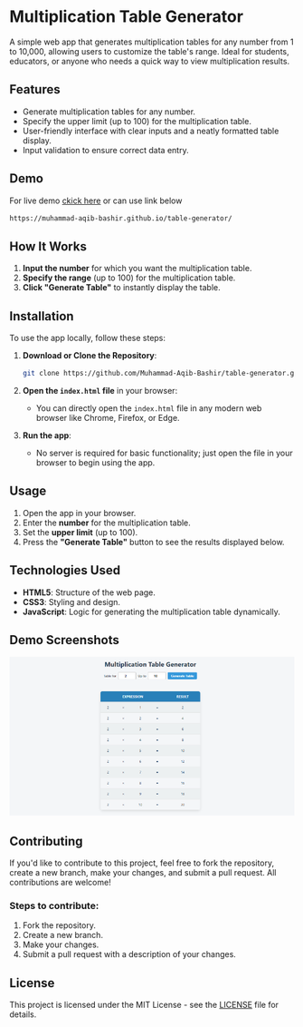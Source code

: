 # Multiplication Table Generator

A simple web app that generates multiplication tables for any number from 1 to 10,000, allowing users to customize the table's range. Ideal for students, educators, or anyone who needs a quick way to view multiplication results.

## Features

- Generate multiplication tables for any number.
- Specify the upper limit (up to 100) for the multiplication table.
- User-friendly interface with clear inputs and a neatly formatted table display.
- Input validation to ensure correct data entry.
  
## Demo
For live demo [ckick here](https://muhammad-aqib-bashir.github.io/table-generator/) or can use link below
```markdown
https://muhammad-aqib-bashir.github.io/table-generator/
```

## How It Works

1. **Input the number** for which you want the multiplication table.
2. **Specify the range** (up to 100) for the multiplication table.
3. **Click "Generate Table"** to instantly display the table.

## Installation

To use the app locally, follow these steps:

1. **Download or Clone the Repository**:
   ```bash
   git clone https://github.com/Muhammad-Aqib-Bashir/table-generator.git
   ```
   
2. **Open the `index.html` file** in your browser:
   - You can directly open the `index.html` file in any modern web browser like Chrome, Firefox, or Edge.

3. **Run the app**:
   - No server is required for basic functionality; just open the file in your browser to begin using the app.

## Usage

1. Open the app in your browser.
2. Enter the **number** for the multiplication table.
3. Set the **upper limit** (up to 100).
4. Press the **"Generate Table"** button to see the results displayed below.

## Technologies Used

- **HTML5**: Structure of the web page.
- **CSS3**: Styling and design.
- **JavaScript**: Logic for generating the multiplication table dynamically.
  
## Demo Screenshots

![Multiplication Table Generator Screenshot](screenshots/demo.png)

## Contributing

If you'd like to contribute to this project, feel free to fork the repository, create a new branch, make your changes, and submit a pull request. All contributions are welcome!

### Steps to contribute:

1. Fork the repository.
2. Create a new branch.
3. Make your changes.
4. Submit a pull request with a description of your changes.

## License

This project is licensed under the MIT License - see the [LICENSE](LICENSE) file for details.
